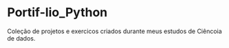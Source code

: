 # Portif-lio_Python
Coleção de projetos e exercicos criados durante meus estudos de Ciêncoia de dados.
